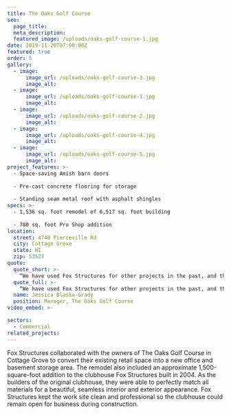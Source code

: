 ```yaml
---
title: The Oaks Golf Course
seo:
  page_title:
  meta_description:
  featured_image: /uploads/oaks-golf-course-1.jpg
date: 2019-11-20T07:00:00Z
featured: true
order: 5
gallery: 
  - image: 
      image_url: /uploads/oaks-golf-course-3.jpg
      image_alt:
  - image: 
      image_url: /uploads/oaks-golf-course-1.jpg
      image_alt:
  - image: 
      image_url: /uploads/oaks-golf-course-2.jpg
      image_alt:
  - image: 
      image_url: /uploads/oaks-golf-course-4.jpg
      image_alt:
  - image: 
      image_url: /uploads/oaks-golf-course-5.jpg
      image_alt:
project_features: >-
  - Space-saving Amish barn doors
  
  - Pre-cast concrete flooring for storage
  
  - Standing seam metal roof with asphalt shingles
specs: >-
  - 1,536 sq. foot remodel of 6,517 sq. foot building
  
  - 780 sq. foot Pro Shop addition
location:
  street: 4740 Pierceville Rd
  city: Cottage Grove
  state: WI
  zip: 53527
quote:
  quote_short: >-
    “We have used Fox Structures for other projects in the past, and they have always produced quality work. They were the original builders of our clubhouse, and have always stood behind their work, so it seemed like a no-brainer to bring them on for our addition.“
  quote_full: >-
    “We have used Fox Structures for other projects in the past, and they have always produced quality work. They were the original builders of our clubhouse, and have always stood behind their work, so it seemed like a no-brainer to bring them on for our addition. Everyone at Fox Structures was always available and quick to answer questions and handle changes or issues with the job. They are so easy to work with—we have already called them for another small project. I would absolutely recommend them to others.”
  name: Jessica Blaska-Grady
  position: Manager, The Oaks Golf Course
video_embed: >-

sectors:
  - Commercial
related_projects: 
---
```


Fox Structures collaborated with the owners of The Oaks Golf Course in Cottage Grove to convert their existing retail space into a new office and basement storage area. The remodel also included an approximate 1,500-square-foot addition to the clubhouse Fox Structures built in 2004. As the builders of the original clubhouse, they were able to perfectly match all materials for a beautiful, seamless interior and exterior appearance. Fox Structures kept the work site clean and professional so the clubhouse could remain open for business during construction.
